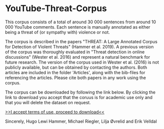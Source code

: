 
# YouTube-Threat-Corpus

This corpus consists of a total of around 30 000 sentences from around 10 000 YouTube comments. Each sentence is manually annotated as either being a threat of (or sympathy with) violence or not. 

The corpus is described in the papers "THREAT: A Large Annotated Corpus for Detection of Violent Threats" (Hammer et al. 2019). A previous version of the corpus was thoroughly evaluated in "Threat detection in online discussions" (Wester et al. 2016) and represent a natural benchmark for future research. The version of the corpus used in Wester et al. (2016) is not publicly available, but can be obtained by contacting the authors. Both articles are included in the folder 'Articles', along with the bib-files for referencing the articles. Please cite both papers in any work using the corpus.

The corpus can be downloaded by following the link below. By clicking the link to download you accept that the coruus is for academic use only and that you will delete the dataset on request.

[>>I accept terms of use, proceed to download<<](https://drive.google.com/open?id=13XlJ4uhxxGprn6mnXwXNvV9PxSNyZCsY)

Sincerely,
Hugo Lewi Hammer, Michael Riegler, Lilja Øvrelid and Erik Velldal
